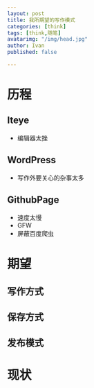 ```yaml
---
layout: post
title: 我所期望的写作模式
categories: [think]
tags: [think,随笔]
avatarimg: "/img/head.jpg"
author: Ivan
published: false

---
```














# 历程
## Iteye
- 编辑器太挫
## WordPress
- 写作外要关心的杂事太多
## GithubPage
- 速度太慢
- GFW
- 屏蔽百度爬虫
# 期望
## 写作方式
## 保存方式
## 发布模式
# 现状

